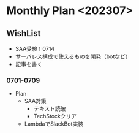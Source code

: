 # Monthly Plan <202307>
## WishList
- SAA受験！0714
- サーバレス構成で使えるものを開発（botなど）
- 記事を書く

### 0701-0709
- Plan
    - SAA対策
        - テキスト読破
        - TechStockクリア
    - LambdaでSlackBot実装
